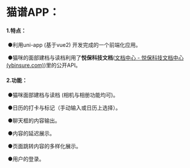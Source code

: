 # 猫谱APP：

#### 	1.特点：

​			●利用uni-app (基于vue2) 开发完成的一个前端化应用。

​			●猫咪的面部建档与读档利用了**悦保科技文档**([文档中心 - 悦保科技文档中心 (ybinsure.com)](http://ybinsure.com/spa/documentCenter/ocr-finance/mark))里的公开API。

#### 	2.功能：

​			●猫咪面部建档与读档  (相机与相册功能均可)。

​			●日历的打卡与标记（手动输入或日历上选择）。

​			●聊天框的内容输出。

​			●内容的延迟展示。

​			●页面跳转内容的多样化展示。

​			●用户的登录。

​			
